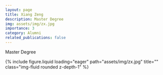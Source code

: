 ```yaml
---
layout: page
title: Xiang Zeng
description: Master Degree
img: assets/img/zx.jpg
importance: 3
category: Alumni
related_publications: false
---
```




<div class="row">
    <div class="col-sm-8 mt-3 mt-md-0">
        <!-- <p>Email: tyz20@m.fudan.edu.cn</p> -->
        <p>Master Degree</p>
    </div>
    <div class="col-sm-4 mt-3 mt-md-0">
        {% include figure.liquid loading="eager" path="assets/img/zx.jpg" title="" class="img-fluid rounded z-depth-1" %}
    </div>
</div>
